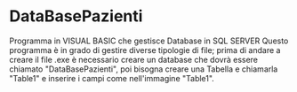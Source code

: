 # DataBasePazienti
Programma in VISUAL BASIC che gestisce Database in SQL SERVER
Questo programma è in grado di gestire diverse tipologie di  file; prima di andare a creare il file .exe è necessario creare un database  che dovrà essere chiamato "DataBasePazienti", poi bisogna creare una Tabella e chiamarla "Table1" e inserire i campi come nell'immagine "Table1".
